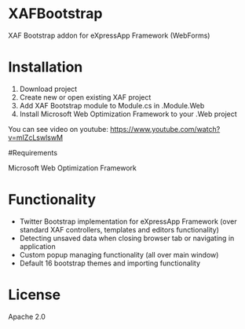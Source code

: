 # XAFBootstrap
XAF Bootstrap addon for eXpressApp Framework (WebForms)

# Installation
1. Download project
2. Create new or open existing XAF project
3. Add XAF Bootstrap module to Module.cs in .Module.Web
4. Install Microsoft Web Optimization Framework to your .Web project

You can see video on youtube: https://www.youtube.com/watch?v=mIZcLswlswM

#Requirements

Microsoft Web Optimization Framework

# Functionality

- Twitter Bootstrap implementation for eXpressApp Framework (over standard XAF controllers, templates and editors functionality)
- Detecting unsaved data when closing browser tab or navigating in application
- Custom popup managing functionality (all over main window)
- Default 16 bootstrap themes and importing functionality

# License
Apache 2.0
